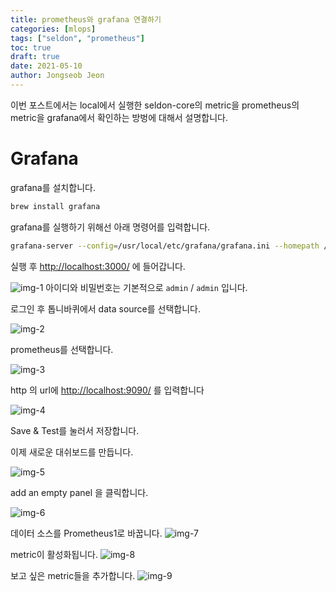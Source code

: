 ```yaml
---
title: prometheus와 grafana 연결하기
categories: [mlops]
tags: ["seldon", "prometheus"]
toc: true
draft: true
date: 2021-05-10
author: Jongseob Jeon
---
```


이번 포스트에서는 local에서 실행한 seldon-core의 metric을 prometheus의 metric을 grafana에서 확인하는 방벙에 대해서 설명합니다.

# Grafana

grafana를 설치합니다.

```bash
brew install grafana
```

grafana를 실행하기 위해선 아래 명령어를 입력합니다.

```bash
grafana-server --config=/usr/local/etc/grafana/grafana.ini --homepath /usr/local/share/grafana --packaging=brew cfg:default.paths.logs=/usr/local/var/log/grafana cfg:default.paths.data=/usr/local/var/lib/grafana cfg:default.paths.plugins=/usr/local/var/lib/grafana/plugins
```

실행 후  [http://localhost:3000/](http://localhost:3000/) 에 들어갑니다.

![img-1](/imgs/seldon/grafana-1.png)
아이디와 비밀번호는 기본적으로 `admin` / `admin` 입니다.

로그인 후 톱니바퀴에서 data source를 선택합니다.

![img-2](/imgs/seldon/grafana-2.png)

prometheus를 선택합니다.

![img-3](/imgs/seldon/grafana-3.png)

http 의 url에 [http://localhost:9090/](http://localhost:9090/) 를 입력합니다

![img-4](/imgs/seldon/grafana-4.png)

Save & Test를 눌러서 저장합니다.

이제 새로운 대쉬보드를 만듭니다.

![img-5](/imgs/seldon/grafana-5.png)

add an empty panel 을 클릭합니다.

![img-6](/imgs/seldon/grafana-6.png)

데이터 소스를 Prometheus1로 바꿉니다.
![img-7](/imgs/seldon/grafana-7.png)

metric이 활성화됩니다.
![img-8](/imgs/seldon/grafana-8.png)

보고 싶은 metric들을 추가합니다.
![img-9](/imgs/seldon/grafana-9.png)
